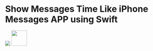# Show Messages Time Like iPhone Messages APP using Swift 
![](https://cloud.githubusercontent.com/assets/3542982/11319372/03089b3c-907d-11e5-99f2-04d1f4db49d5.jpg) 
<img src="http://cloud.githubusercontent.com/assets/3542982/11319375/21642088-907d-11e5-8cd6-75a720ddac9a.jpg" width="50px" height="50px" />

